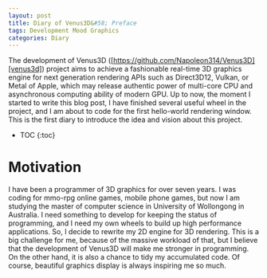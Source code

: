 ```yaml
---
layout: post
title: Diary of Venus3D&#58; Preface
tags: Development Mood Graphics
categories: Diary
---
```


The development of Venus3D ([https://github.com/Napoleon314/Venus3D][venus3d]) project aims to achieve a fashionable real-time 3D graphics engine for next generation rendering APIs such as Direct3D12, Vulkan, or Metal of Apple, which may release authentic power of multi-core CPU and asynchronous computing ability of modern GPU. Up to now, the moment I started to write this blog post, I have finished several useful wheel in the project, and I am about to code for the first hello-world rendering window. This is the first diary to introduce the idea and vision about this project.

* TOC
{:toc}

# Motivation

I have been a programmer of 3D graphics for over seven years. I was coding for mmo-rpg online games, mobile phone games, but now I am studying the master of computer science in University of Wollongong in Australia. I need something to develop for keeping the status of programming, and I need my own wheels to build up high performance applications. So, I decide to rewrite my 2D engine for 3D rendering. This is a big challenge for me, because of the massive workload of that, but I believe that the development of Venus3D will make me stronger in programming. On the other hand, it is also a chance to tidy my accumulated code. Of course, beautiful graphics display is always inspiring me so much.

[venus3d]:https://github.com/Napoleon314/Venus3D
